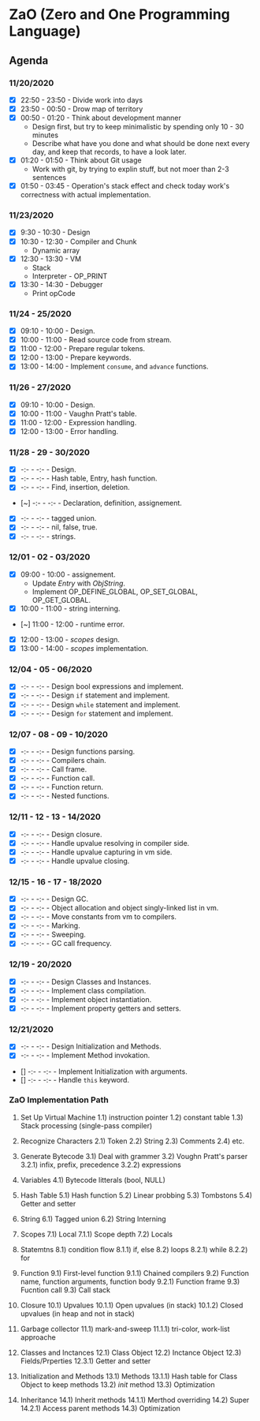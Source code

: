 # ZaO (Zero and One Programming Language)

## Agenda
### 11/20/2020
- [x] 22:50 - 23:50       - Divide work into days
- [x] 23:50 - 00:50       - Drow map of territory
- [x] 00:50 - 01:20       - Think about development manner
    - Design first, but try to keep minimalistic by spending only 10 - 30 minutes
    - Describe what have you done and what should be done next every day,
    and keep that records, to have a look later.
- [x] 01:20 - 01:50       - Think about Git usage
    - Work with git, by trying to explin stuff, but not moer than 2-3 sentences
- [x] 01:50 - 03:45       - Operation's stack effect and check today work's correctness with actual implementation.

### 11/23/2020
- [x] 9:30 - 10:30        - Design
- [x] 10:30 - 12:30       - Compiler and Chunk
    - Dynamic array
- [x] 12:30 - 13:30       - VM
    - Stack
    - Interpreter - OP_PRINT
- [x] 13:30 - 14:30       - Debugger
    - Print opCode

### 11/24 - 25/2020
- [x] 09:10 - 10:00      - Design.
- [x] 10:00 - 11:00      - Read source code from stream.
- [x] 11:00 - 12:00      - Prepare regular tokens.
- [x] 12:00 - 13:00      - Prepare keywords.
- [x] 13:00 - 14:00      - Implement `consume`, and `advance` functions.

### 11/26 - 27/2020
- [x] 09:10 - 10:00      - Design.
- [x] 10:00 - 11:00      - Vaughn Pratt's table.
- [x] 11:00 - 12:00      - Expression handling.
- [x] 12:00 - 13:00      - Error handling.

### 11/28 - 29 - 30/2020
- [x] -:- - -:-          - Design.
- [x] -:- - -:-          - Hash table, Entry, hash function.
- [x] -:- - -:-          - Find, insertion, deletion.
- [~] -:- - -:-          - Declaration, definition, assignement.
- [x] -:- - -:-          - tagged union.
- [x] -:- - -:-          - nil, false, true.
- [x] -:- - -:-          - strings.

### 12/01 - 02 - 03/2020
- [x] 09:00 - 10:00      - assignement.
    - Update _Entry_ with _ObjString_.
    - Implement OP_DEFINE_GLOBAL, OP_SET_GLOBAL, OP_GET_GLOBAL.
- [x] 10:00 - 11:00      - string interning.
- [~] 11:00 - 12:00      - runtime error.
- [x] 12:00 - 13:00      - _scopes_ design.
- [x] 13:00 - 14:00      - _scopes_ implementation.

### 12/04 - 05 - 06/2020
- [x] -:- - -:-          - Design bool expressions and implement.
- [x] -:- - -:-          - Design `if` statement and implement.
- [x] -:- - -:-          - Design `while` statement and implement.
- [x] -:- - -:-          - Design `for` statement and implement.

### 12/07 - 08 - 09 - 10/2020
- [x] -:- - -:-          - Design functions parsing.
- [x] -:- - -:-          - Compilers chain.
- [x] -:- - -:-          - Call frame.
- [x] -:- - -:-          - Function call.
- [x] -:- - -:-          - Function return.
- [x] -:- - -:-          - Nested functions.

### 12/11 - 12 - 13 - 14/2020
- [x] -:- - -:-          - Design closure.
- [x] -:- - -:-          - Handle upvalue resolving in compiler side.
- [x] -:- - -:-          - Handle upvalue capturing in vm side.
- [x] -:- - -:-          - Handle upvalue closing.

### 12/15 - 16 - 17 - 18/2020
- [x] -:- - -:-          - Design GC.
- [x] -:- - -:-          - Object allocation and object singly-linked list in vm.
- [x] -:- - -:-          - Move constants from vm to compilers.
- [x] -:- - -:-          - Marking.
- [x] -:- - -:-          - Sweeping.
- [x] -:- - -:-          - GC call frequency.

### 12/19 - 20/2020
- [x] -:- - -:-          - Design Classes and Instances.
- [x] -:- - -:-          - Implement class compilation.
- [x] -:- - -:-          - Implement object instantiation.
- [x] -:- - -:-          - Implement property getters and setters.

### 12/21/2020
- [x] -:- - -:-          - Design Initialization and Methods.
- [x] -:- - -:-          - Implement Method invokation.
- [] -:- - -:-          - Implement Initialization with arguments.
- [] -:- - -:-          - Handle `this` keyword.

### ZaO Implementation Path
1) Set Up Virtual Machine
    1.1) instruction pointer
    1.2) constant table
    1.3) Stack processing (single-pass compiler)

2) Recognize Characters
    2.1) Token
    2.2) String
    2.3) Comments
    2.4) etc.

3) Generate Bytecode
    3.1) Deal with grammer
    3.2) Voughn Pratt's parser
        3.2.1) infix, prefix, precedence
        3.2.2) expressions

4) Variables
    4.1) Bytecode litterals (bool, NULL)

5) Hash Table
    5.1) Hash function
    5.2) Linear probbing
    5.3) Tombstons
    5.4) Getter and setter

6) String
    6.1) Tagged union
    6.2) String Interning

7) Scopes
    7.1) Local
        7.1.1) Scope depth
    7.2) Locals

8) Statemtns
    8.1) condition flow
        8.1.1) if, else
    8.2) loops
        8.2.1) while
        8.2.2) for
    
9) Function
    9.1) First-level function
        9.1.1) Chained compilers
    9.2) Function name, function arguments, function body
        9.2.1) Function frame
    9.3) Fucntion call
        9.3) Call stack

10) Closure
    10.1) Upvalues
        10.1.1) Open upvalues (in stack)
        10.1.2) Closed upvalues (in heap and not in stack)

11) Garbage collector
    11.1) mark-and-sweep
        11.1.1) tri-color, work-list approache
    
12) Classes and Inctances
    12.1) Class Object
    12.2) Inctance Object
    12.3) Fields/Prperties
        12.3.1) Getter and setter

13) Initialization and Methods
    13.1) Methods
        13.1.1) Hash table for Class Object to keep methods
    13.2) _init_ method
    13.3) Optimization

14) Inheritance
    14.1) Inherit methods
        14.1.1) Merthod overriding
    14.2) Super
        14.2.1) Access parent methods
    14.3) Optimization
